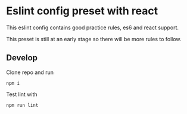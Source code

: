 # Eslint config preset with react

This eslint config contains good practice rules, es6 and react support.

This preset is still at an early stage so there will be more rules to follow.

## Develop
Clone repo and run
```
npm i
```

Test lint with
```
npm run lint
```
